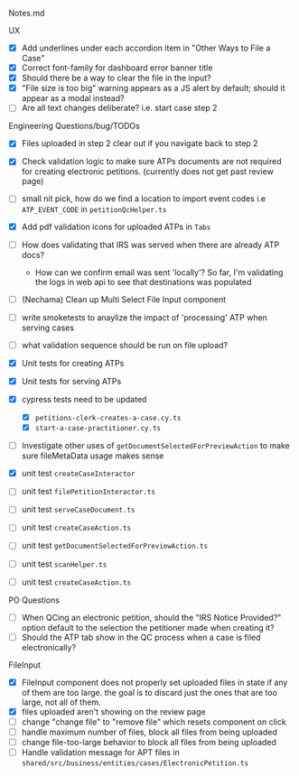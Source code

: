Notes.md

UX 
- [x] Add underlines under each accordion item in "Other Ways to File a Case"
- [x] Correct font-family for dashboard error banner title 
- [x] Should there be a way to clear the file in the input?
- [x] "File size is too big" warning appears as a JS alert by default; should it appear as a modal instead?
- [ ] Are all text changes deliberate? i.e. start case step 2

Engineering Questions/bug/TODOs
- [x] Files uploaded in step 2 clear out if you navigate back to step 2
- [x] Check validation logic to make sure ATPs documents are not required for creating electronic petitions. (currently does not get past review page)
- [ ] small nit pick, how do we find a location to import event codes i.e `ATP_EVENT_CODE` in `petitionQcHelper.ts`
- [x] Add pdf validation icons for uploaded ATPs in `Tabs`
- [ ] How does validating that IRS was served when there are already ATP docs?
    - How can we confirm email was sent 'locally'? So far, I'm validating the logs in web api to see that destinations was populated
- [ ] (Nechama) Clean up Multi Select File Input component
- [ ] write smoketests to anaylize the impact of 'processing' ATP when serving cases
- [ ] what validation sequence should be run on file upload?
- [x] Unit tests for creating ATPs
- [x] Unit tests for serving ATPs
- [x] cypress tests need to be updated
  - [x] `petitions-clerk-creates-a-case.cy.ts`
  - [x] `start-a-case-practitioner.cy.ts`
- [ ] Investigate other uses of `getDocumentSelectedForPreviewAction` to make sure fileMetaData usage makes sense
- [x] unit test `createCaseInteractor`
- [ ] unit test `filePetitionInteractor.ts`
- [ ] unit test `serveCaseDocument.ts`
- [ ] unit test `createCaseAction.ts`
- [ ] unit test `getDocumentSelectedForPreviewAction.ts`
- [ ] unit test `scanHelper.ts`
- [ ] unit test `createCaseAction.ts`





PO Questions
- [ ] When QCing an electronic petition, should the "IRS Notice Provided?" option default to the selection the petitioner made when creating it?
- [ ] Should the ATP tab show in the QC process when a case is filed electronically?

FileInput 
- [x] FileInput component does not properly set uploaded files in state if any of them are too large. the goal is to discard just the ones that are too large, not all of them.
- [x] files uploaded aren't showing on the review page
- [ ] change "change file" to "remove file" which resets component on click
- [ ] handle maximum number of files, block all files from being uploaded
- [ ] change file-too-large behavior to block all files from being uploaded
- [ ] Handle validation message for APT files in `shared/src/business/entities/cases/ElectronicPetition.ts`
